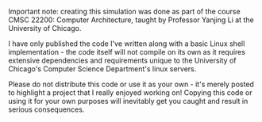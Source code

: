 Important note: creating this simulation was done as part of the course CMSC 22200: Computer Architecture, taught by Professor Yanjing Li at the University of Chicago.

I have only published the code I've written along with a basic Linux shell implementation - the code itself will not compile on its own as it requires extensive dependencies and requirements unique to the University of Chicago's Computer Science Department's linux servers.

Please do not distribute this code or use it as your own - it's merely posted to highlight a project that I really enjoyed working on! Copying this code or using it for your own purposes will inevitably get you caught and result in serious consequences.